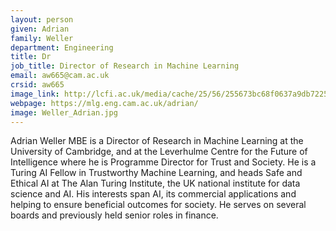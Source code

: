 ```yaml
---
layout: person
given: Adrian
family: Weller
department: Engineering
title: Dr
job_title: Director of Research in Machine Learning
email: aw665@cam.ac.uk
crsid: aw665
image_link: http://lcfi.ac.uk/media/cache/25/56/255673bc68f0637a9db7225a0f097e62.png
webpage: https://mlg.eng.cam.ac.uk/adrian/
image: Weller_Adrian.jpg
---
```


Adrian Weller MBE is a Director of Research in Machine Learning at the University of Cambridge, and at the Leverhulme Centre for the Future of Intelligence where he is Programme Director for Trust and Society. He is a Turing AI Fellow in Trustworthy Machine Learning, and heads Safe and Ethical AI at The Alan Turing Institute, the UK national institute for data science and AI. His interests span AI, its commercial applications and helping to ensure beneficial outcomes for society. He serves on several boards and previously held senior roles in finance.